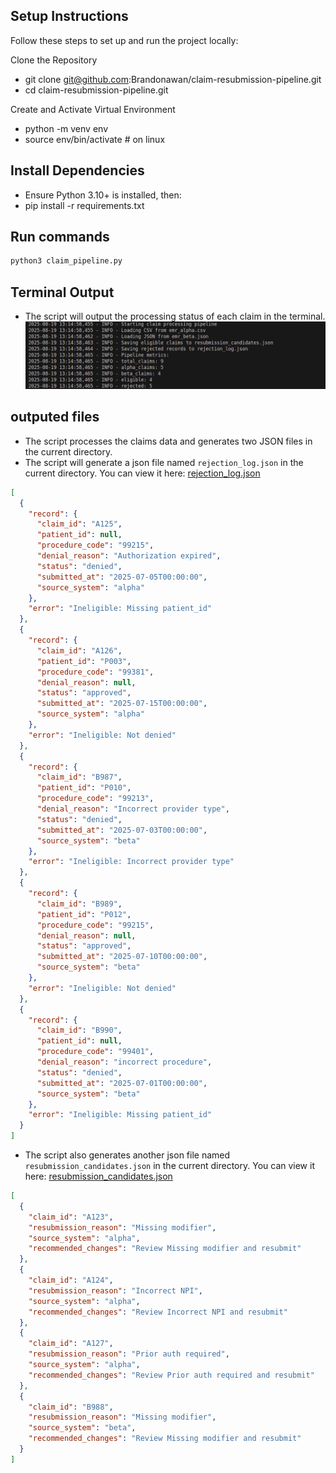 ## Setup Instructions
Follow these steps to set up and run the project locally:

Clone the Repository
- git clone git@github.com:Brandonawan/claim-resubmission-pipeline.git
- cd claim-resubmission-pipeline.git

Create and Activate Virtual Environment
- python -m venv env
- source env/bin/activate  # on linux

## Install Dependencies
- Ensure Python 3.10+ is installed, then:
- pip install -r requirements.txt

## Run commands
```bash
python3 claim_pipeline.py
```

## Terminal Output
- The script will output the processing status of each claim in the terminal.
![claim pipeline](images/claim_pipeline.png)

## outputed files
- The script processes the claims data and generates two JSON files in the current directory.
- The script will generate a json file named `rejection_log.json` in the current directory.
You can view it here: [rejection_log.json](./rejection_log.json)

```json
[
  {
    "record": {
      "claim_id": "A125",
      "patient_id": null,
      "procedure_code": "99215",
      "denial_reason": "Authorization expired",
      "status": "denied",
      "submitted_at": "2025-07-05T00:00:00",
      "source_system": "alpha"
    },
    "error": "Ineligible: Missing patient_id"
  },
  {
    "record": {
      "claim_id": "A126",
      "patient_id": "P003",
      "procedure_code": "99381",
      "denial_reason": null,
      "status": "approved",
      "submitted_at": "2025-07-15T00:00:00",
      "source_system": "alpha"
    },
    "error": "Ineligible: Not denied"
  },
  {
    "record": {
      "claim_id": "B987",
      "patient_id": "P010",
      "procedure_code": "99213",
      "denial_reason": "Incorrect provider type",
      "status": "denied",
      "submitted_at": "2025-07-03T00:00:00",
      "source_system": "beta"
    },
    "error": "Ineligible: Incorrect provider type"
  },
  {
    "record": {
      "claim_id": "B989",
      "patient_id": "P012",
      "procedure_code": "99215",
      "denial_reason": null,
      "status": "approved",
      "submitted_at": "2025-07-10T00:00:00",
      "source_system": "beta"
    },
    "error": "Ineligible: Not denied"
  },
  {
    "record": {
      "claim_id": "B990",
      "patient_id": null,
      "procedure_code": "99401",
      "denial_reason": "incorrect procedure",
      "status": "denied",
      "submitted_at": "2025-07-01T00:00:00",
      "source_system": "beta"
    },
    "error": "Ineligible: Missing patient_id"
  }
]
```

- The script also generates another json file named `resubmission_candidates.json` in the current directory.
You can view it here: [resubmission_candidates.json](./resubmission_candidates.json)

```json
[
  {
    "claim_id": "A123",
    "resubmission_reason": "Missing modifier",
    "source_system": "alpha",
    "recommended_changes": "Review Missing modifier and resubmit"
  },
  {
    "claim_id": "A124",
    "resubmission_reason": "Incorrect NPI",
    "source_system": "alpha",
    "recommended_changes": "Review Incorrect NPI and resubmit"
  },
  {
    "claim_id": "A127",
    "resubmission_reason": "Prior auth required",
    "source_system": "alpha",
    "recommended_changes": "Review Prior auth required and resubmit"
  },
  {
    "claim_id": "B988",
    "resubmission_reason": "Missing modifier",
    "source_system": "beta",
    "recommended_changes": "Review Missing modifier and resubmit"
  }
]
```

